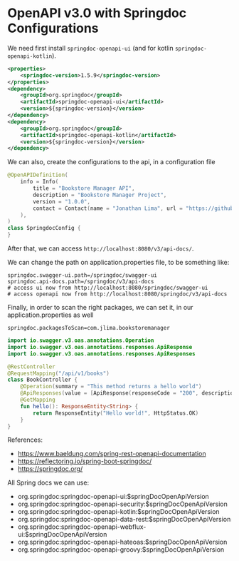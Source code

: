 # OpenAPI v3.0 with Springdoc Configurations
We need first install `springdoc-openapi-ui` (and for kotlin `springdoc-openapi-kotlin`).

```xml
<properties>
    <springdoc-version>1.5.9</springdoc-version>
</properties>
<dependency>
    <groupId>org.springdoc</groupId>
    <artifactId>springdoc-openapi-ui</artifactId>
    <version>${springdoc-version}</version>
</dependency>
<dependency>
    <groupId>org.springdoc</groupId>
    <artifactId>springdoc-openapi-kotlin</artifactId>
    <version>${springdoc-version}</version>
</dependency>
```

We can also, create the configurations to the api, in a configuration file

```kotlin
@OpenAPIDefinition(
    info = Info(
        title = "Bookstore Manager API",
        description = "Bookstore Manager Project",
        version = "1.0.0",
        contact = Contact(name = "Jonathan Lima", url = "https://github.com/jlimadev", email = "jlima.dev@gmail.com")
    ),
)
class SpringdocConfig {
}
```

After that, we can access `http://localhost:8080/v3/api-docs/`.

We can change the path on application.properties file, to be something like:
```properties
springdoc.swagger-ui.path=/springdoc/swagger-ui
springdoc.api-docs.path=/springdoc/v3/api-docs
# access ui now from http://localhost:8080/springdoc/swagger-ui
# access openapi now from http://localhost:8080/springdoc/v3/api-docs
```

Finally, in order to scan the right packages, we can set it, in our application.properties as well
```properties
springdoc.packagesToScan=com.jlima.bookstoremanager
```

```kotlin
import io.swagger.v3.oas.annotations.Operation
import io.swagger.v3.oas.annotations.responses.ApiResponse
import io.swagger.v3.oas.annotations.responses.ApiResponses

@RestController
@RequestMapping("/api/v1/books")
class BookController {
    @Operation(summary = "This method returns a hello world")
    @ApiResponses(value = [ApiResponse(responseCode = "200", description = "Success method return")])
    @GetMapping
    fun hello(): ResponseEntity<String> {
        return ResponseEntity("Hello world!", HttpStatus.OK)
    }
}
```

References:
- https://www.baeldung.com/spring-rest-openapi-documentation
- https://reflectoring.io/spring-boot-springdoc/
- https://springdoc.org/

All Spring docs we can use:
- org.springdoc:springdoc-openapi-ui:$springDocOpenApiVersion
- org.springdoc:springdoc-openapi-security:$springDocOpenApiVersion
- org.springdoc:springdoc-openapi-kotlin:$springDocOpenApiVersion
- org.springdoc:springdoc-openapi-data-rest:$springDocOpenApiVersion
- org.springdoc:springdoc-openapi-webflux-ui:$springDocOpenApiVersion
- org.springdoc:springdoc-openapi-hateoas:$springDocOpenApiVersion
- org.springdoc:springdoc-openapi-groovy:$springDocOpenApiVersion